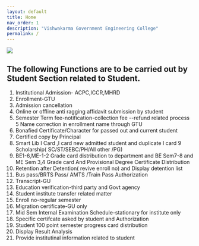 ```yaml
---
layout: default
title: Home
nav_order: 1
description: "Vishwakarma Government Engineering College"
permalink: /
---
```


![](https://sites.google.com/a/vgecg.ac.in/sts-vgecg-ac-in/_/rsrc/1436802988545/home/block-a.png)


## The following Functions are to be carried out by Student Section related to Student.
1. Institutional Admission- ACPC,ICCR,MHRD
2. Enrollment-GTU
2. Admission cancellation
3. Online or offline anti ragging affidavit submission by student
4. Semester Term fee-notification-collection fee --refund related process
5  Name correction in enrollment name through GTU
6. Bonafied Certificate/Character for passed out and current student
7. Certified copy by Principal
8. Smart Lib I Card ,I card new admitted student and duplicate I card
9 Scholarship( SC/ST/SEBC/PH/All other /PG)
10. BE1-6,ME-1-2 Grade card distribution to department and BE Sem7-8 and ME Sem 3,4 Grade card And Provisional Degree Certificate Distribution
11. Retention after Detention( revive enroll no) and Display detention list
12. Bus pass/BRTS Pass/ AMTS /Train Pass Authorization
13. Transcript-GU
14. Education verification-third party and Govt agency
15. Student institute transfer related matter
16. Enroll no-regular semester
17. Migration certificate-GU only
18. Mid Sem Internal Examination Schedule-stationary for institute only
19. Specific certifcate asked by student and Authorization
20. Student 100 point semester progress card distribution
21. Display Result Analysis
22. Provide institutinal information related to student
